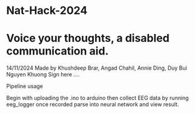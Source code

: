 # Nat-Hack-2024
# Voice your thoughts, a disabled communication aid.
  14/11/2024
  Made by Khushdeep Brar, Angad Chahil, Annie Ding, Duy Bui Nguyen Khuong Sign here ....


Pipeline usage

Begin with uploading the .ino to arduino then collect EEG data by running eeg_logger once recorded parse into neural network and view result.
